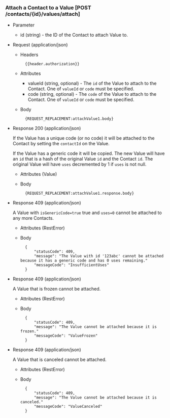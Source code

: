 ### Attach a Contact to a Value [POST /contacts/{id}/values/attach]

+ Parameter
    + id (string) - the ID of the Contact to attach Value to.

+ Request (application/json)
    + Headers
    
            {{header.authorization}}
        
    + Attributes
        + valueId (string, optional) - The `id` of the Value to attach to the Contact.  One of `valueId` or `code` must be specified.
        + code (string, optional) - The `code` of the Value to attach to the Contact.  One of `valueId` or `code` must be specified.

    + Body

            {REQUEST_REPLACEMENT:attachValue1.body}
    
+ Response 200 (application/json)
    
    If the Value has a unique code (or no code) it will be attached to the Contact by setting the `contactId` on the Value.
    
    If the Value has a generic code it will be copied. The new Value will have an `id` that is a hash of the original Value `id` and the Contact `id`.  The original Value will have `uses` decremented by 1 if `uses` is not null.
    
    + Attributes (Value)

    + Body
            
            {REQUEST_REPLACEMENT:attachValue1.response.body}

+ Response 409 (application/json)
    
    A Value with `isGenericCode=true` true and `uses=0` cannot be attached to any more Contacts.
    
    + Attributes (RestError)
    
    + Body
    
            {
                "statusCode": 409,
                "message": "The Value with id '123abc' cannot be attached because it has a generic code and has 0 uses remaining."
                "messageCode": "InsufficientUses"
            }

+ Response 409 (application/json)
    
    A Value that is frozen cannot be attached.
    
    + Attributes (RestError)
    
    + Body
    
            {
                "statusCode": 409,
                "message": "The Value cannot be attached because it is frozen."
                "messageCode": "ValueFrozen"
            }

+ Response 409 (application/json)
    
    A Value that is canceled cannot be attached.
    
    + Attributes (RestError)
    
    + Body
    
            {
                "statusCode": 409,
                "message": "The Value cannot be attached because it is canceled."
                "messageCode": "ValueCanceled"
            }

